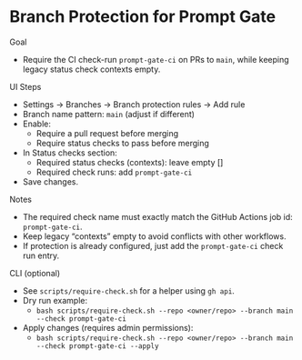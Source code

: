Branch Protection for Prompt Gate
=================================

Goal
- Require the CI check-run `prompt-gate-ci` on PRs to `main`, while keeping legacy status check contexts empty.

UI Steps
- Settings → Branches → Branch protection rules → Add rule
- Branch name pattern: `main` (adjust if different)
- Enable:
  - Require a pull request before merging
  - Require status checks to pass before merging
- In Status checks section:
  - Required status checks (contexts): leave empty []
  - Required check runs: add `prompt-gate-ci`
- Save changes.

Notes
- The required check name must exactly match the GitHub Actions job id: `prompt-gate-ci`.
- Keep legacy “contexts” empty to avoid conflicts with other workflows.
- If protection is already configured, just add the `prompt-gate-ci` check run entry.

CLI (optional)
- See `scripts/require-check.sh` for a helper using `gh api`.
- Dry run example:
  - `bash scripts/require-check.sh --repo <owner/repo> --branch main --check prompt-gate-ci`
- Apply changes (requires admin permissions):
  - `bash scripts/require-check.sh --repo <owner/repo> --branch main --check prompt-gate-ci --apply`

